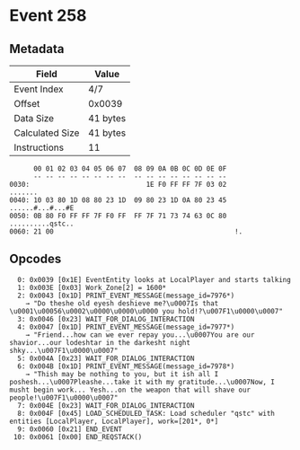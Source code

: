 # Event 258

## Metadata

| Field           | Value    |
|-----------------|----------|
| Event Index     | 4/7      |
| Offset          | 0x0039   |
| Data Size       | 41 bytes |
| Calculated Size | 41 bytes |
| Instructions    | 11       |

```
      00 01 02 03 04 05 06 07  08 09 0A 0B 0C 0D 0E 0F
      -- -- -- -- -- -- -- --  -- -- -- -- -- -- -- --
0030:                             1E F0 FF FF 7F 03 02           .......
0040: 10 03 80 1D 08 80 23 1D  09 80 23 1D 0A 80 23 45  ......#...#...#E
0050: 0B 80 F0 FF FF 7F F0 FF  FF 7F 71 73 74 63 0C 80  ..........qstc..
0060: 21 00                                             !.              
```

## Opcodes

```
  0: 0x0039 [0x1E] EventEntity looks at LocalPlayer and starts talking
  1: 0x003E [0x03] Work_Zone[2] = 1600*
  2: 0x0043 [0x1D] PRINT_EVENT_MESSAGE(message_id=7976*)
    → "Do theshe old eyesh deshieve me?\u0007Is that \u0001\u00056\u0002\u0000\u0000\u0000 you hold!?\u007F1\u0000\u0007"
  3: 0x0046 [0x23] WAIT_FOR_DIALOG_INTERACTION
  4: 0x0047 [0x1D] PRINT_EVENT_MESSAGE(message_id=7977*)
    → "Friend...how can we ever repay you...\u0007You are our shavior...our lodeshtar in the darkesht night shky...\u007F1\u0000\u0007"
  5: 0x004A [0x23] WAIT_FOR_DIALOG_INTERACTION
  6: 0x004B [0x1D] PRINT_EVENT_MESSAGE(message_id=7978*)
    → "Thish may be nothing to you, but it ish all I poshesh...\u0007Pleashe...take it with my gratitude...\u0007Now, I musht begin work... Yesh...on the weapon that will shave our people!\u007F1\u0000\u0007"
  7: 0x004E [0x23] WAIT_FOR_DIALOG_INTERACTION
  8: 0x004F [0x45] LOAD_SCHEDULED_TASK: Load scheduler "qstc" with entities [LocalPlayer, LocalPlayer], work=[201*, 0*]
  9: 0x0060 [0x21] END_EVENT
 10: 0x0061 [0x00] END_REQSTACK()
```

